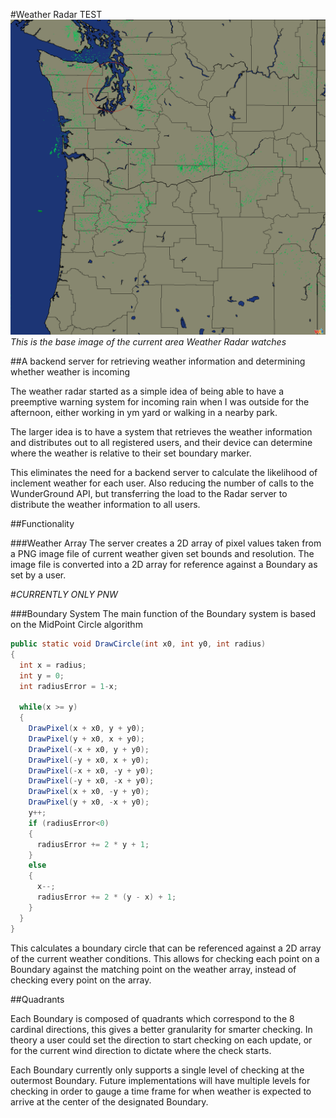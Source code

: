 #Weather Radar TEST
![Radar Base Image](https://raw.githubusercontent.com/Bingram/WUnderGround_TEST/master/CurrentBounds-PNW.png)
*This is the base image of the current area Weather Radar watches*

##A backend server for retrieving weather information and determining whether weather is incoming

The weather radar started as a simple idea of being able to have a preemptive warning system for incoming rain 
when I was outside for the afternoon, either working in ym yard or walking in a nearby park.

The larger idea is to have a system that retrieves the weather information and distributes out
to all registered users, and their device can determine where the weather is relative to
their set boundary marker. 

This eliminates the need for a backend server to calculate the likelihood of inclement weather
for each user. Also reducing the number of calls to the WunderGround API, but transferring the load
to the Radar server to distribute the weather information to all users.


##Functionality

###Weather Array
The server creates a 2D array of pixel values taken from a PNG image file of
current weather given set bounds and resolution. The image file is converted into
a 2D array for reference against a Boundary as set by a user.

#_CURRENTLY ONLY PNW_

###Boundary System 
The main function of the Boundary system is based on the MidPoint Circle algorithm

```java
public static void DrawCircle(int x0, int y0, int radius)
{
  int x = radius;
  int y = 0;
  int radiusError = 1-x;
 
  while(x >= y)
  {
    DrawPixel(x + x0, y + y0);
    DrawPixel(y + x0, x + y0);
    DrawPixel(-x + x0, y + y0);
    DrawPixel(-y + x0, x + y0);
    DrawPixel(-x + x0, -y + y0);
    DrawPixel(-y + x0, -x + y0);
    DrawPixel(x + x0, -y + y0);
    DrawPixel(y + x0, -x + y0);
    y++;
    if (radiusError<0)
    {
      radiusError += 2 * y + 1;
    }
    else
    {
      x--;
      radiusError += 2 * (y - x) + 1;
    }
  }
}
```

This calculates a boundary circle that can be referenced against a 2D array of the current 
weather conditions. This allows for checking each point on a Boundary against the matching 
point on the weather array, instead of checking every point on the array.

##Quadrants

Each Boundary is composed of quadrants which correspond to the 8 cardinal directions, this 
gives a better granularity for smarter checking. In theory a user could set the direction to
start checking on each update, or for the current wind direction to dictate where the check
starts.

Each Boundary currently only supports a single level of checking at the outermost Boundary. 
Future implementations will have multiple levels for checking in order to gauge a time frame
for when weather is expected to arrive at the center of the designated Boundary.

